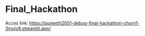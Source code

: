 # Final_Hackathon
Acces link: https://puneeth2001-debug-final-hackathon-churn1-3mujy8.streamlit.app/
